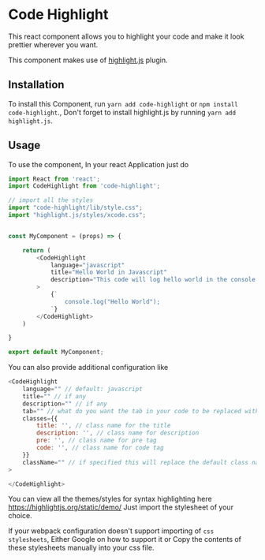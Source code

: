 # Code Highlight

This react component allows you to highlight your code and make it look prettier wherever you want.

This component makes use of [highlight.js](https://github.com/isagalaev/highlight.js/) plugin.


## Installation

To install this Component, run `yarn add code-highlight` or `npm install code-highlight`., Don't forget to install highlight.js by running `yarn add highlight.js`.


## Usage

To use the component, In your react Application just do

```javascript
import React from 'react';
import CodeHighlight from 'code-highlight';

// import all the styles
import "code-highlight/lib/style.css";
import "highlight.js/styles/xcode.css";


const MyComponent = (props) => {

    return (
        <CodeHighlight
            language="javascript"
            title="Hello World in Javascript"
            description="This code will log hello world in the console."
        >
            {`
            	console.log("Hello World");
            `}
        </CodeHighlight>
    )

}

export default MyComponent;


```

You can also provide additional configuration like

```javascript
<CodeHighlight
    language="" // default: javascript
    title="" // if any
    description="" // if any
    tab="" // what do you want the tab in your code to be replaced with?, default: 4 spaces
    classes={{
    	title: '', // class name for the title
        description: '', // class name for description
        pre: '', // class name for pre tag
        code: '', // class name for code tag
    }}
    className="" // if specified this will replace the default class name and its styles.
>

</CodeHighlight>
```


You can view all the themes/styles for syntax highlighting here https://highlightjs.org/static/demo/
Just import the stylesheet of your choice.

If your webpack configuration doesn't support importing of `css stylesheets`, Either Google on how to support it or Copy the contents of these stylesheets manually into your css file.
